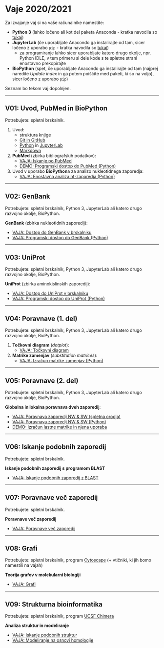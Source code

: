 # Vaje 2020/2021

Za izvajanje vaj si na vaše računalnike namestite:
* **Python 3** (lahko ločeno ali kot del paketa Anaconda - kratka navodila so [tukaj](../priloge/python.md))
* **JupyterLab** (če uporabljate Anacondo ga instalirajte od tam, sicer ločeno z uporabo `pip` - kratka navodila so [tukaj](../priloge/jupyterlab.ipynb))
   * za programiranje lahko sicer uporabljate katero drugo okolje, npr. Python IDLE, v tem primeru si dele kode s te spletne strani enostavno prekopirajte
* **BioPython** (spet, če uporabljate Anacondo ga instalirajte od tam (najprej naredite *Update index* in ga potem poiščite med paketi, ki so na voljo), sicer ločeno z uporabo `pip`)

Seznam bo tekom vaj dopolnjen.

---
## V01: Uvod, PubMed in BioPython

Potrebujete: spletni brskalnik.

1. Uvod:
   * struktura knjige
   * [Git in GitHub](../priloge/git.md)
   * [Python](../priloge/python.md) in [JupyterLab](../priloge/jupyterlab.ipynb)
   * [Markdown](../priloge/markdown.md)
2. **PubMed** (zbirka bibliografskih podatkov):
   * [VAJA: Iskanje po PubMed](../vaje/pubmed_web.md)
   * [DEMO: Programski dostop do PubMed (Python)](../vaje/pubmed_eutilities.ipynb)
3. Uvod v uporabo **BioPython**a za analizo nukleotidnega zaporedja:
   * [VAJA: Enostavna analiza nt-zaporedja (Python)](../vaje/nt-oligo_analiza.ipynb)

---
## V02: GenBank

Potrebujete: spletni brskalnik, Python 3, JupyterLab ali katero drugo razvojno okolje, BioPython.

**GenBank** (zbirka nukleotidnih zaporedij):
 * [VAJA: Dostop do GenBank v brskalniku](../vaje/genbank_web.md)
 * [VAJA: Programski dostop do GenBank (Python)](../vaje/genbank_eutilities.ipynb)

---
## V03: UniProt

Potrebujete: spletni brskalnik, Python 3, JupyterLab ali katero drugo razvojno okolje, BioPython.

**UniProt** (zbirka aminokislinskih zaporedij):
 * [VAJA: Dostop do UniProt v brskalniku](../vaje/uniprot_web.md)
 * [VAJA: Programski dostop do UniProt (Python)](../vaje/uniprot_rest.ipynb)

---
## V04: Poravnave (1. del)

Potrebujete: spletni brskalnik, Python 3, JupyterLab ali katero drugo razvojno okolje, BioPython.

1. **Točkovni diagram** (*dotplot*):
   * [VAJA: Točkovni diagram](../vaje/dotplot_web.md)
2. **Matrike zamenjav** (*substitution matrices*):
   * [VAJA: Izračun matrike zamenjav (Python)](../vaje/matrika_zamenjav.ipynb)

---
## V05: Poravnave (2. del)

Potrebujete: spletni brskalnik, Python 3, JupyterLab ali katero drugo razvojno okolje, BioPython.

**Globalna in lokalna poravnava dveh zaporedij**:
* [VAJA: Poravnava zaporedij NW & SW (spletna orodja)](../vaje/poravnava2_web.md)
* [VAJA: Poravnava zaporedij NW & SW (Python)](../vaje/poravnava2_nw_sw.ipynb)
* [DEMO: Izračun lastne matrike in njena uporaba](../vaje/poravnava2_lastna_matrika.ipynb)

---
## V06: Iskanje podobnih zaporedij

Potrebujete: spletni brskalnik.

**Iskanje podobnih zaporedij s programom BLAST**
* [VAJA: Iskanje podobnih zaporedij z BLAST](../vaje/blast.md)

---
## V07: Poravnave več zaporedij

Potrebujete: spletni brskalnik.

**Poravnave več zaporedij**
* [VAJA: Poravnave več zaporedij](../vaje/msa.md)

---
## V08: Grafi

Potrebujete: spletni brskalnik, program [Cytoscape](http://www.cytoscape.org) (+ vtičniki, ki jih bomo namestili na vajah)

**Teorija grafov v molekularni biologiji**
* [VAJA: Grafi](../vaje/grafi_cytoscape.md)

---
## V09: Strukturna bioinformatika

Potrebujete: spletni brskalnik, program [UCSF Chimera](https://www.cgl.ucsf.edu/chimera/)

**Analiza struktur in modeliranje**
* [VAJA: Iskanje podobnih struktur](../vaje/podobne_strukture.md)
* [VAJA: Modeliranje na osnovi homologije](../vaje/modeliranje.md)